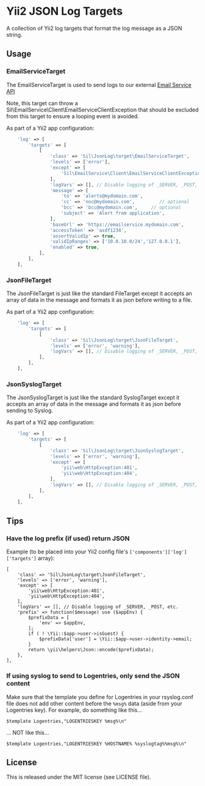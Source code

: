 # Yii2 JSON Log Targets

A collection of Yii2 log targets that format the log message as a JSON string.

## Usage

### EmailServiceTarget
The EmailServiceTarget is used to send logs to our external 
[Email Service API](https://github.com/silinternational/email-service)

Note, this target can throw a Sil\EmailService\Client\EmailServiceClientException that should be excluded 
from this target to ensure a looping event is avoided. 

As part of a Yii2 app configuration:

```php
    'log' => [
        'targets' => [
            [
                'class' => 'Sil\JsonLog\target\EmailServiceTarget',
                'levels' => ['error'],
                'except' => [
                    'Sil\EmailService\Client\EmailServiceClientException',
                ],
                'logVars' => [], // Disable logging of _SERVER, _POST, etc.
                'message' => [
                    'to' => 'alerts@mydomain.com',
                    'cc' => 'noc@mydomain.com',         // optional
                    'bcc' => 'bcc@mydomain.com',     // optional
                    'subject' => 'Alert from application',
                ],
                'baseUrl' => 'https://emailservice.mydomain.com',
                'accessToken' => 'asdf1234',
                'assertValidIp' => true,
                'validIpRanges' => ['10.0.10.0/24','127.0.0.1'],
                'enabled' => true,
            ],
        ],
    ],
```

### JsonFileTarget

The JsonFileTarget is just like the standard FileTarget except it accepts an array of data in the message
and formats it as json before writing to a file.

As part of a Yii2 app configuration:

```php
    'log' => [
        'targets' => [
            [
                'class' => 'Sil\JsonLog\target\JsonFileTarget',
                'levels' => ['error', 'warning'],
                'logVars' => [], // Disable logging of _SERVER, _POST, etc.
            ],
        ],
    ],
```

### JsonSyslogTarget

The JsonSyslogTarget is just like the standard SyslogTarget except it accepts an array of data in the message
and formats it as json before sending to Syslog.

As part of a Yii2 app configuration:

```php
    'log' => [
        'targets' => [
            [
                'class' => 'Sil\JsonLog\target\JsonSyslogTarget',
                'levels' => ['error', 'warning'],
                'except' => [
                    'yii\web\HttpException:401',
                    'yii\web\HttpException:404',
                ],
                'logVars' => [], // Disable logging of _SERVER, _POST, etc.
            ],
        ],
    ],
```

## Tips

### Have the log prefix (if used) return JSON

Example (to be placed into your Yii2 config file's
```['components']['log']['targets']``` array):

    [
        'class' => 'Sil\JsonLog\target\JsonFileTarget',
        'levels' => ['error', 'warning'],
        'except' => [
            'yii\web\HttpException:401',
            'yii\web\HttpException:404',
        ],
        'logVars' => [], // Disable logging of _SERVER, _POST, etc.
        'prefix' => function($message) use ($appEnv) {
            $prefixData = [
                'env' => $appEnv,
            ];
            if ( ! \Yii::$app->user->isGuest) {
                $prefixData['user'] = \Yii::$app->user->identity->email;
            }
            return \yii\helpers\Json::encode($prefixData);
        },
    ],

### If using syslog to send to Logentries, only send the JSON content

Make sure that the template you define for Logentries in your rsyslog.conf file
does not add other content before the ```%msg%``` data (aside from your
Logentries key). For example, do something like this...

    $template Logentries,"LOGENTRIESKEY %msg%\n"

... NOT like this...

    $template Logentries,"LOGENTRIESKEY %HOSTNAME% %syslogtag%%msg%\n"

## License

This is released under the MIT license (see LICENSE file).
